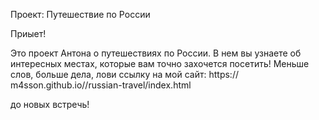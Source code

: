 Проект: Путешествие по России

Приыет!

Это проект Антона о путешествиях по России. В нем вы узнаете об интересных местах, которые вам точно захочется посетить!
Меньше слов, больше дела, лови ссылку на мой сайт: https:// m4sson.github.io//russian-travel/index.html

до новых встречь!